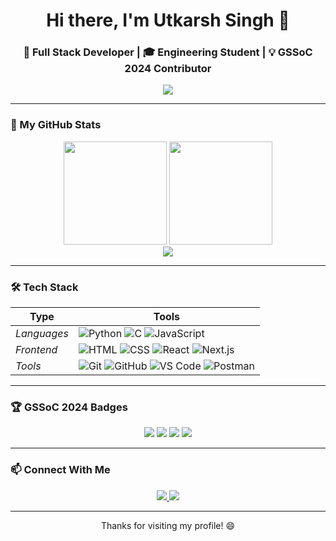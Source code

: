 <h1 align="center">Hi there, I'm Utkarsh Singh 👋</h1>
<h3 align="center">🚀 Full Stack Developer | 🎓 Engineering Student | 💡 GSSoC 2024 Contributor</h3>

<p align="center">
  <img src="https://readme-typing-svg.herokuapp.com?font=Fira+Code&duration=2000&pause=1000&color=F76F00&center=true&vCenter=true&lines=Passionate+Coder;Tech+Explorer;Problem+Solver;Team+Player;Always+Learning+💻" />
</p>

---

### 🚀 My GitHub Stats

<div align="center">
  <img src="https://github-readme-stats.vercel.app/api?username=Anoymous786&show_icons=true&theme=github_dark&count_private=true&hide_border=true" height="165" />
  <img src="https://streak-stats.demolab.com/?user=Anoymous786&theme=github-dark&hide_border=true" height="165"/>
</div>

<div align="center">
  <img src="https://github-readme-stats.vercel.app/api/top-langs/?username=Anoymous786&layout=compact&theme=github_dark&hide_border=true" />
</div>

---

### 🛠 Tech Stack

| Type | Tools |
|------|-------|
| *Languages* | ![Python](https://img.shields.io/badge/Python-3670A0?style=flat&logo=python&logoColor=white) ![C](https://img.shields.io/badge/C-00599C?style=flat&logo=c&logoColor=white) ![JavaScript](https://img.shields.io/badge/JavaScript-yellow?style=flat&logo=javascript&logoColor=black) |
| *Frontend* | ![HTML](https://img.shields.io/badge/HTML-E34F26?style=flat&logo=html5&logoColor=white) ![CSS](https://img.shields.io/badge/CSS-1572B6?style=flat&logo=css3&logoColor=white) ![React](https://img.shields.io/badge/React-20232A?style=flat&logo=react&logoColor=61DAFB) ![Next.js](https://img.shields.io/badge/Next-black?style=flat&logo=next.js&logoColor=white) |
| *Tools* | ![Git](https://img.shields.io/badge/Git-F05032?style=flat&logo=git&logoColor=white) ![GitHub](https://img.shields.io/badge/GitHub-181717?style=flat&logo=github) ![VS Code](https://img.shields.io/badge/VS_Code-007ACC?style=flat&logo=visual-studio-code) ![Postman](https://img.shields.io/badge/Postman-FF6C37?style=flat&logo=postman&logoColor=white) |

---

### 🏆 GSSoC 2024 Badges

<p align="center">
  <img src="https://img.shields.io/badge/Postman-API--Fundamentals-orange?logo=postman" />
  <img src="https://img.shields.io/badge/Git-Explorer-orange?logo=git" />
  <img src="https://img.shields.io/badge/Code-Learner-blue?logo=github" />
  <img src="https://img.shields.io/badge/Pull-Expert-green?logo=github" />
</p>

---

### 📫 Connect With Me

<p align="center">
  <a href="https://www.linkedin.com/in/utkarsh-singh-000000000/" target="_blank">
    <img src="https://img.shields.io/badge/LinkedIn-blue?style=flat&logo=linkedin" />
  </a>
  <a href="https://github.com/Anoymous786" target="_blank">
    <img src="https://img.shields.io/badge/GitHub-black?style=flat&logo=github" />
  </a>
</p>

---

<p align="center">Thanks for visiting my profile! 😄</p>
